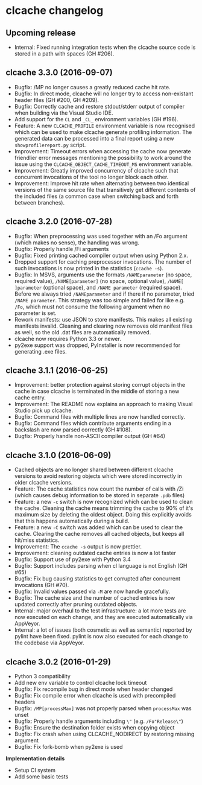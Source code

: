 clcache changelog
=================

## Upcoming release

 * Internal: Fixed running integration tests when the clcache source code is
   stored in a path with spaces (GH #206).

## clcache 3.3.0 (2016-09-07)

 * Bugfix: /MP no longer causes a greatly reduced cache hit rate.
 * Bugfix: In direct mode, clcache will no longer try to access non-existant
   header files (GH #200, GH #209).
 * Bugfix: Correctly cache and restore stdout/stderr output of compiler when
   building via the Visual Studio IDE.
 * Add support for the `CL` and `_CL_` environment variables (GH #196).
 * Feature: A new `CLCACHE_PROFILE` environment variable is now recognised
   which can be used to make clcache generate profiling information. The
   generated data can be processed into a final report using a new
   `showprofilereport.py` script.
 * Improvement: Timeout errors when accessing the cache now generate friendlier
   error messages mentioning the possibility to work around the issue using the
   `CLCACHE_OBJECT_CACHE_TIMEOUT_MS` environment variable.
 * Improvement: Greatly improved concurrency of clcache such that concurrent
   invocations of the tool no longer block each other.
 * Improvement: Improve hit rate when alternating between two identical
   versions of the same source file that transitively get different contents of
   the included files (a common case when switching back and forth between
   branches).

## clcache 3.2.0 (2016-07-28)

 * Bugfix: When preprocessing was used together with an /Fo argument (which makes
   no sense), the handling was wrong.
 * Bugfix: Properly handle /Fi arguments
 * Bugfix: Fixed printing cached compiler output when using Python 2.x.
 * Dropped support for caching preprocessor invocations. The number of such
   invocations is now printed in the statistics (`ccache -s`).
 * Bugfix: In MSVS, arguments use the formats `/NAMEparameter` (no space, required value),
   `/NAME[parameter]` (no space, optional value), `/NAME[ ]parameter` (optional space),
   and `/NAME parameter` (required space). Before we always tried `/NAMEparameter`
   and if there if no parameter, tried `/NAME parameter`. This strategy was too simple
   and failed for like e.g. `/Fo`, which must not consume the following argument when
   no parameter is set.
 * Rework manifests: use JSON to store manifests. This makes all existing manifests
   invalid. Cleaning and clearing now removes old manifest files as well, so the old
   .dat files are automatically removed.
 * clcache now requires Python 3.3 or newer.
 * py2exe support was dropped, PyInstaller is now recommended for generating
   .exe files.

## clcache 3.1.1 (2016-06-25)

 * Improvement: better protection against storing corrupt objects in the cache
   in case clcache is terminated in the middle of storing a new cache entry.
 * Improvement: The README now explains an approach to making Visual Studio
   pick up clcache.
 * Bugfix: Command files with multiple lines are now handled correctly.
 * Bugfix: Command files which contribute arguments ending in a backslash are
   now parsed correctly (GH #108).
 * Bugfix: Properly handle non-ASCII compiler output (GH #64)

## clcache 3.1.0 (2016-06-09)

 * Cached objects are no longer shared between different clcache versions to
   avoid restoring objects which were stored incorrectly in older clcache
   versions.
 * Feature: The cache statistics now count the number of calls with /Zi (which
   causes debug information to be stored in separate `.pdb` files)
 * Feature: a new `-c` switch is now recognized which can be used to clean the
   cache. Cleaning the cache means trimming the cache to 90% of it's maximum
   size by deleting the oldest object. Doing this explicitly avoids that this
   happens automatically during a build.
 * Feature: a new `-C` switch was added which can be used to clear the cache.
   Clearing the cache removes all cached objects, but keeps all hit/miss
   statistics.
 * Improvement: The `ccache -s` output is now prettier.
 * Improvement: cleaning outdated cache entries is now a lot faster
 * Bugfix: Support use of py2exe with Python 3.4
 * Bugfix: Support includes parsing when cl language is not English (GH #65)
 * Bugfix: Fix bug causing statistics to get corrupted after concurrent invocations (GH #70).
 * Bugfix: Invalid values passed via `-M` are now handle gracefully.
 * Bugfix: The cache size and the number of cached entries is now updated
   correctly after pruning outdated objects.
 * Internal: major overhaul to the test infrastructure: a lot more tests are
   now executed on each change, and they are executed automatically via
   AppVeyor.
 * Internal: a lot of issues (both cosmetic as well as semantic) reported by
   pylint have been fixed. pylint is now also executed for each change to the
   codebase via AppVeyor.

## clcache 3.0.2 (2016-01-29)

 * Python 3 compatibility
 * Add new env variable to control clcache lock timeout
 * Bugfix: Fix recompile bug in direct mode when header changed
 * Bugfix: Fix compile error when clcache is used with precompiled headers
 * Bugfix: `/MP[processMax]` was not properly parsed when `processMax` was unset
 * Bugfix: Properly handle arguments including `\"` (e.g. `/Fo"Release\"`)
 * Bugfix: Ensure the destination folder exists when copying object
 * Bugfix: Fix crash when using CLCACHE_NODIRECT by restoring missing argument
 * Bugfix: Fix fork-bomb when py2exe is used

**Implementation details**

 * Setup CI system
 * Add some basic tests

